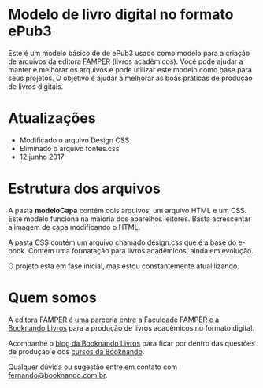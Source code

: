 # Modelo de livro digital no formato ePub3
Este é um modelo básico de de ePub3 usado como modelo para a criação de arquivos da editora [FAMPER](http://www.editorafamper.com.br/) (livros acadêmicos). 
Você pode ajudar a manter e melhorar os arquivos e pode utilizar este modelo como base para seus projetos.
O objetivo é ajudar a melhorar as boas práticas de produção de livros digitais.

# Atualizações
- Modificado o arquivo Design CSS
- Eliminado o arquivo fontes.css
- 12 junho 2017

# Estrutura dos arquivos
A pasta **modeloCapa** contém dois arquivos, um arquivo HTML e um CSS. Este modelo funciona na maioria dos aparelhos leitores. Basta acrescentar a imagem de capa modificando o HTML.

A pasta CSS contém um arquivo chamado design.css que é a base do e-book. Contém uma formatação para livros acadêmicos, ainda em evolução. 

O projeto esta em fase inicial, mas estou constantemente atualilizando.

# Quem somos

A [editora FAMPER](http://www.editorafamper.com.br/) é uma parceria entre a [Faculdade FAMPER](http://www.famper.com.br/) e a [Booknando Livros](http://booknando.com.br/) para a produção de livros acadêmicos no formato digital.

Acompanhe o [blog da Booknando Livros](https://medium.com/booknando) para ficar por dentro das questões de produção e dos [cursos da Booknando](https://cursos.booknando.com.br/).

Qualquer dúvida ou sugestão entre em contato com fernando@booknando.com.br.